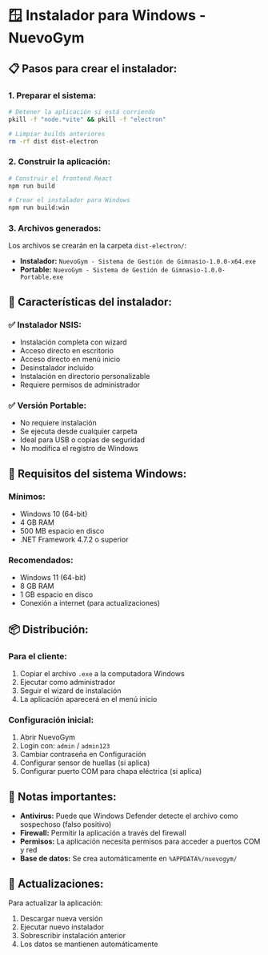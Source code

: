 # 🪟 Instalador para Windows - NuevoGym

## 📋 Pasos para crear el instalador:

### 1. **Preparar el sistema:**
```bash
# Detener la aplicación si está corriendo
pkill -f "node.*vite" && pkill -f "electron"

# Limpiar builds anteriores
rm -rf dist dist-electron
```

### 2. **Construir la aplicación:**
```bash
# Construir el frontend React
npm run build

# Crear el instalador para Windows
npm run build:win
```

### 3. **Archivos generados:**
Los archivos se crearán en la carpeta `dist-electron/`:
- **Instalador:** `NuevoGym - Sistema de Gestión de Gimnasio-1.0.0-x64.exe`
- **Portable:** `NuevoGym - Sistema de Gestión de Gimnasio-1.0.0-Portable.exe`

## 🎯 Características del instalador:

### ✅ **Instalador NSIS:**
- Instalación completa con wizard
- Acceso directo en escritorio
- Acceso directo en menú inicio
- Desinstalador incluido
- Instalación en directorio personalizable
- Requiere permisos de administrador

### ✅ **Versión Portable:**
- No requiere instalación
- Se ejecuta desde cualquier carpeta
- Ideal para USB o copias de seguridad
- No modifica el registro de Windows

## 🔧 Requisitos del sistema Windows:

### **Mínimos:**
- Windows 10 (64-bit)
- 4 GB RAM
- 500 MB espacio en disco
- .NET Framework 4.7.2 o superior

### **Recomendados:**
- Windows 11 (64-bit)
- 8 GB RAM
- 1 GB espacio en disco
- Conexión a internet (para actualizaciones)

## 📦 Distribución:

### **Para el cliente:**
1. Copiar el archivo `.exe` a la computadora Windows
2. Ejecutar como administrador
3. Seguir el wizard de instalación
4. La aplicación aparecerá en el menú inicio

### **Configuración inicial:**
1. Abrir NuevoGym
2. Login con: `admin` / `admin123`
3. Cambiar contraseña en Configuración
4. Configurar sensor de huellas (si aplica)
5. Configurar puerto COM para chapa eléctrica (si aplica)

## 🚨 Notas importantes:

- **Antivirus:** Puede que Windows Defender detecte el archivo como sospechoso (falso positivo)
- **Firewall:** Permitir la aplicación a través del firewall
- **Permisos:** La aplicación necesita permisos para acceder a puertos COM y red
- **Base de datos:** Se crea automáticamente en `%APPDATA%/nuevogym/`

## 🔄 Actualizaciones:

Para actualizar la aplicación:
1. Descargar nueva versión
2. Ejecutar nuevo instalador
3. Sobrescribir instalación anterior
4. Los datos se mantienen automáticamente
